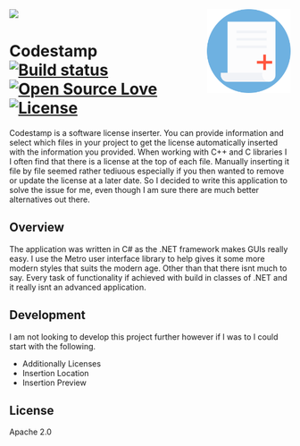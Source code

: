 
<img src='icons/preview.gif' />

<img src='icons/icon.png' width='150' height='150' align='right' />

# Codestamp &nbsp; &nbsp; &nbsp; &nbsp; [![Build status](https://ci.appveyor.com/api/projects/status/jekbx3d2x3hxm3xe?svg=true)](https://ci.appveyor.com/project/william-taylor/codestamp) [![Open Source Love](https://badges.frapsoft.com/os/v1/open-source.svg?v=102)](https://github.com/ellerbrock/open-source-badge/) [![License](https://img.shields.io/badge/License-Apache%202.0-blue.svg)](https://opensource.org/licenses/Apache-2.0)

Codestamp is a software license inserter. You can provide information and select which files in your project to get the license automatically inserted with the information you provided. When working with C++ and C libraries I I often find that there is a license at the top of each file. Manually inserting it file by file seemed rather tediuous especially if you then wanted to remove or update the license at a later date. So I decided to write this application to solve the issue for me, even though I am sure there are much better alternatives out there.

## Overview

The application was written in C# as the .NET framework makes GUIs really easy. I use the Metro user interface library to help gives it some more modern styles that suits the modern age. Other than that there isnt much to say. Every task of functionality if achieved with build in classes of .NET and it really isnt an advanced application.

## Development

I am not looking to develop this project further however if I was to I could start with the following.

* Additionally Licenses
* Insertion Location
* Insertion Preview

## License

Apache 2.0
